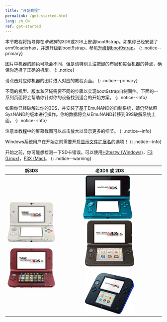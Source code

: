 ```yaml
---
title: "开始教程"
permalink: /get-started.html
lang: zh_CN
ref: get-started
---
```


本节教程将指导你在*未破解*的3DS或2DS上安装boot9strap。如果你已经安装了arm9loaderhax，并想升级到boot9strap，参见[升级到boot9strap](updating-to-boot9strap)。
{: .notice--primary}

图片中机器的颜色可能会不同，但是请特别关注按键的布局和每台机器的特点，确保你选择了正确的机型。
{: .notice}

请点击对应你机器的图片进入对应的教程页面。
{: .notice--primary}

不同的机型、版本和区域需要不同的步骤以实现boot9strap自制固件。下面的一系列页面将会帮助你针对你的设备找到适合的开始方案。
{: .notice--info}

如果你已经破解过你的3DS，并安装了基于EmuNAND的自制系统，请仍然依照SysNAND的版本进行操作。你的数据将会从EmuNAND转移到B9S破解系统上面。
{: .notice--info}

注意本教程中的屏幕截图可以点击放大以显示更多的细节。
{: .notice--info}

Windows系统用户在开始之前需要开启[显示文件扩展名](file-extensions-(windows))的选项！
{: .notice--info}

开始之前，你可能想检测一下SD卡错误。可以使用[H2testw (Windows)](h2testw-(windows))，[F3 (Linux)](f3-(linux))，[F3X (Mac)](f3x-(mac))。
{: .notice--warning}

| 新3DS | 老3DS 或 2DS |
|:-:|:-:|
| [![新3DS](images/new3ds.png)](get-started-(new-3ds)) <br><br> [![新3DS XL](images/new3dsxl.png)](get-started-(new-3ds)) | [![老3DS](images/old3ds.png)](get-started-(old-3ds)) &nbsp;&nbsp; [![老3DS XL](images/old3dsxl.png)](get-started-(old-3ds)) <br><br> [![2DS](images/2ds.png)](get-started-(old-3ds)) |
